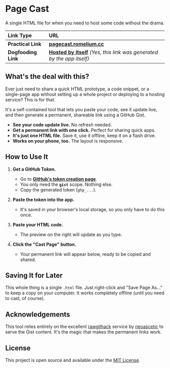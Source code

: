 # Page Cast

A single HTML file for when you need to host some code without the drama.

| Link Type | URL |
| :--- | :--- |
| **Practical Link** | **[pagecast.romelium.cc](https://pagecast.romelium.cc)** |
| **Dogfooding Link** | **[Hosted by Itself](https://gistcdn.githack.com/Romelium/d406ef26e435b1620537d97616131e84/raw/519eb4f5457a28912ebaaa3b098c5fdeb95257c8/index.html)** _(Yes, this link was generated by the app itself)_ |

## What's the deal with this?

Ever just need to share a quick HTML prototype, a code snippet, or a single-page app without setting up a whole project or deploying to a hosting service? This is for that.

It's a self-contained tool that lets you paste your code, see it update live, and then generate a permanent, shareable link using a GitHub Gist.

-   **See your code update live.** No refresh needed.
-   **Get a permanent link with one click.** Perfect for sharing quick apps.
-   **It's just one HTML file.** Save it, use it offline, keep it on a flash drive.
-   **Works on your phone, too.** The layout is responsive.

## How to Use It

1.  **Get a GitHub Token.**
    -   Go to [**GitHub's token creation page**](https://github.com/settings/tokens/new?scopes=gist&description=Page%20Cast%20App).
    -   You only need the **`gist`** scope. Nothing else.
    -   Copy the generated token (`ghp_...`).

2.  **Paste the token into the app.**
    -   It's saved in your browser's local storage, so you only have to do this once.

3.  **Paste your HTML code.**
    -   The preview on the right will update as you type.

4.  **Click the "Cast Page" button.**
    -   Your permanent link will appear below, ready to be copied and shared.

## Saving It for Later

This whole thing is a single `.html` file. Just right-click and "Save Page As..." to keep a copy on your computer. It works completely offline (until you need to cast, of course).

## Acknowledgements

This tool relies entirely on the excellent [rawgithack](https://github.com/neoascetic/rawgithack) service by [neoascetic](https://github.com/neoascetic) to serve the Gist content. It's the magic that makes the permanent links work.

## License

This project is open source and available under the [MIT License](LICENSE).
